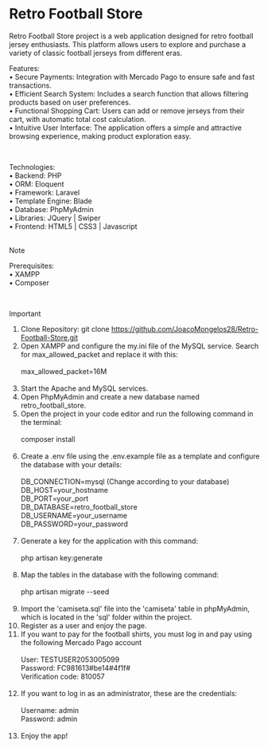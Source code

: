 # Retro Football Store

Retro Football Store project is a web application designed for retro football jersey enthusiasts. This platform allows users to explore and purchase a variety of classic football jerseys from different eras.<br>

Features:<br>
• Secure Payments: Integration with Mercado Pago to ensure safe and fast transactions.<br>
• Efficient Search System: Includes a search function that allows filtering products based on user preferences.<br>
• Functional Shopping Cart: Users can add or remove jerseys from their cart, with automatic total cost calculation.<br>
• Intuitive User Interface: The application offers a simple and attractive browsing experience, making product exploration easy.<br>

<br>

Technologies:<br>
• Backend: PHP<br>
• ORM: Eloquent<br>
• Framework: Laravel<br>
• Template Engine: Blade<br>
• Database: PhpMyAdmin<br>
• Libraries: JQuery | Swiper<br>
• Frontend: HTML5 | CSS3 | Javascript<br><br>

> [!NOTE]
> Prerequisites:<br>
>• XAMPP<br>
>• Composer<br>

<br>

> [!IMPORTANT]
> 1.	Clone Repository: git clone https://github.com/JoacoMongelos28/Retro-Football-Store.git
> 2.	Open XAMPP and configure the my.ini file of the MySQL service. Search for max_allowed_packet and replace it with this:<br><br>
    max_allowed_packet=16M
<br><br>
> 3.    Start the Apache and MySQL services.
> 4.	Open PhpMyAdmin and create a new database named retro_football_store.
> 5.	Open the project in your code editor and run the following command in the terminal:<br><br>
    composer install
<br><br>
> 6.	Create a .env file using the .env.example file as a template and configure the database with your details:<br><br>
    DB_CONNECTION=mysql (Change according to your database)    
    DB_HOST=your_hostname    
    DB_PORT=your_port    
    DB_DATABASE=retro_football_store    
    DB_USERNAME=your_username    
    DB_PASSWORD=your_password
<br><br>
> 7.    Generate a key for the application with this command:<br><br>
    php artisan key:generate
<br><br>
> 8.	Map the tables in the database with the following command:<br><br>
    php artisan migrate --seed
<br><br>
> 9.	Import the 'camiseta.sql' file into the 'camiseta' table in phpMyAdmin, which is located in the 'sql' folder within the project.
> 10.	Register as a user and enjoy the page.
> 11.	If you want to pay for the football shirts, you must log in and pay using the following Mercado Pago account<br><br>
    User: TESTUSER2053005099<br>
    Password: FC981613#be14#4f1f#<br>
    Verification code: 810057<br><br>
> 12.   If you want to log in as an administrator, these are the credentials:<br><br>
    Username: admin<br>
    Password: admin<br><br>
> 13.   Enjoy the app!
